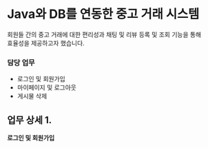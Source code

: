# Java와 DB를 연동한 중고 거래 시스템

회원들 간의 중고 거래에 대한 편리성과 채팅 및 리뷰 등록 및 조회 기능을 통해  
효율성을 제공하고자 했습니다.

### 담당 업무
- 로그인 및 회원가입
- 마이페이지 및 로그아웃
- 게시물 삭제

## 업무 상세 1.
__로그인 및 회원가입__


